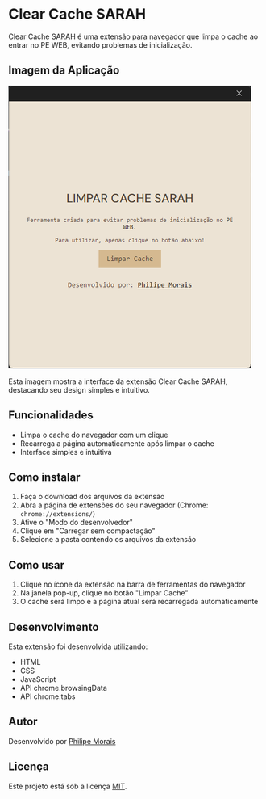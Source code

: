 # Clear Cache SARAH

Clear Cache SARAH é uma extensão para navegador que limpa o cache ao entrar no PE WEB, evitando problemas de inicialização.

## Imagem da Aplicação

![Clear Cache SARAH](/app.png)

Esta imagem mostra a interface da extensão Clear Cache SARAH, destacando seu design simples e intuitivo.

## Funcionalidades

- Limpa o cache do navegador com um clique
- Recarrega a página automaticamente após limpar o cache
- Interface simples e intuitiva

## Como instalar

1. Faça o download dos arquivos da extensão
2. Abra a página de extensões do seu navegador (Chrome: `chrome://extensions/`)
3. Ative o "Modo do desenvolvedor"
4. Clique em "Carregar sem compactação"
5. Selecione a pasta contendo os arquivos da extensão

## Como usar

1. Clique no ícone da extensão na barra de ferramentas do navegador
2. Na janela pop-up, clique no botão "Limpar Cache"
3. O cache será limpo e a página atual será recarregada automaticamente

## Desenvolvimento

Esta extensão foi desenvolvida utilizando:

- HTML
- CSS
- JavaScript
- API chrome.browsingData
- API chrome.tabs

## Autor

Desenvolvido por [Philipe Morais](https://github.com/PhMoraiis)

## Licença

Este projeto está sob a licença [MIT](https://opensource.org/licenses/MIT).
